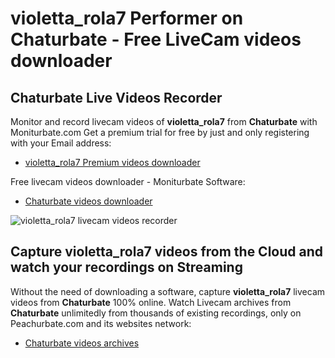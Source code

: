 # violetta_rola7 Performer on Chaturbate - Free LiveCam videos downloader

## Chaturbate Live Videos Recorder

Monitor and record livecam videos of **violetta_rola7** from **Chaturbate** with Moniturbate.com
Get a premium trial for free by just and only registering with your Email address:
* [violetta_rola7 Premium videos downloader](https://moniturbate.com/request-demo-licence-key.html)

Free livecam videos downloader - Moniturbate Software:
* [Chaturbate videos downloader](https://moniturbate.com/moniturbate-download-software.html)

![violetta_rola7 livecam videos recorder](https://peachurnet.com/templates/moniturbate-software.png)


## Capture violetta_rola7 videos from the Cloud and watch your recordings on Streaming

Without the need of downloading a software, capture **violetta_rola7** livecam videos from **Chaturbate** 100% online.
Watch Livecam archives from **Chaturbate** unlimitedly from thousands of existing recordings, only on Peachurbate.com and its websites network:
* [Chaturbate videos archives](https://peachurnet.com/)